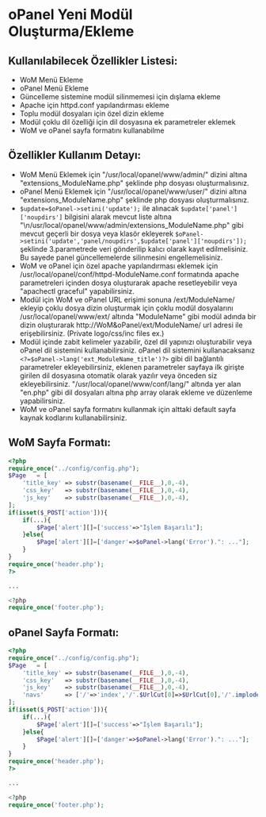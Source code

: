 # oPanel Yeni Modül Oluşturma/Ekleme

## Kullanılabilecek Özellikler Listesi:
* WoM Menü Ekleme
* oPanel Menü Ekleme
* Güncelleme sistemine modül silinmemesi için dışlama ekleme
* Apache için httpd.conf yapılandırması ekleme
* Toplu modül dosyaları için özel dizin ekleme
* Modül çoklu dil özelliği için dil dosyasına ek parametreler eklemek
* WoM ve oPanel sayfa formatını kullanabilme

## Özellikler Kullanım Detayı:
* WoM Menü Eklemek için "/usr/local/opanel/www/admin/" dizini altına "extensions_ModuleName.php" şeklinde php dosyası oluşturmalısınız.
* oPanel Menü Eklemek için "/usr/local/opanel/www/user/" dizini altına "extensions_ModuleName.php" şeklinde php dosyası oluşturmalısınız.
* ```$update=$oPanel->setini('update');``` ile alınacak ```$update['panel']['noupdirs']``` bilgisini alarak mevcut liste altına "\n/usr/local/opanel/www/admin/extensions_ModuleName.php" gibi mevcut geçerli bir dosya veya klasör ekleyerek ```$oPanel->setini('update','panel/noupdirs',$update['panel']['noupdirs']);``` şeklinde 3.parametrede veri gönderilip kalıcı olarak kayıt edilmelisiniz. Bu sayede panel güncellemelerde silinmesini engellemelisiniz.
* WoM ve oPanel için özel apache yapılandırması eklemek için /usr/local/opanel/conf/httpd-ModuleName.conf formatında apache parametreleri içinden dosya oluşturarak apache resetleyebilir veya "apachectl graceful" yapabilirsiniz.
* Modül için WoM ve oPanel URL erişimi sonuna /ext/ModuleName/ ekleyip çoklu dosya dizin oluşturmak için çoklu modül dosyalarını /usr/local/opanel/www/ext/ altında "ModuleName" gibi modül adında bir dizin oluşturarak http://WoM&oPanel/ext/ModuleName/ url adresi ile erişebilirsiniz. (Private logo/css/inc files ex.)
* Modül içinde zabit kelimeler yazabilir, özel dil yapınızı oluşturabilir veya oPanel dil sistemini kullanabilirsiniz. oPanel dil sistemini kullanacaksanız ```<?=$oPanel->lang('ext_ModuleName_title')?>``` gibi dil bağlantılı parametreler ekleyebilirsiniz, eklenen parametreler sayfaya ilk girişte girilen dil dosyasına otomatik olarak yazılır veya önceden siz ekleyebilirsiniz. "/usr/local/opanel/www/conf/lang/" altında yer alan "en.php" gibi dil dosyaları altına php array olarak ekleme ve düzenleme yapabilirsiniz.
* WoM ve oPanel sayfa formatını kullanmak için alttaki default sayfa kaynak kodlarını kullanabilirsiniz.

## WoM Sayfa Formatı:
```php
<?php
require_once("../config/config.php");
$Page	= [
	'title_key'	=> substr(basename(__FILE__),0,-4),
	'css_key'	=> substr(basename(__FILE__),0,-4),
	'js_key'	=> substr(basename(__FILE__),0,-4),
];
if(isset($_POST['action'])){
	if(...){
		$Page['alert'][]=['success'=>"İşlem Başarılı"];
	}else{
		$Page['alert'][]=['danger'=>$oPanel->lang('Error').": ..."];
	}
}
require_once('header.php');
?>

...

<?php
require_once('footer.php');
```


## oPanel Sayfa Formatı:
```php
<?php
require_once("../config/config.php");
$Page	= [
	'title_key'	=> substr(basename(__FILE__),0,-4),
	'css_key'	=> substr(basename(__FILE__),0,-4),
	'js_key'	=> substr(basename(__FILE__),0,-4),
	'navs'		=> ['/'=>'index','/'.$UrlCut[0]=>$UrlCut[0],'/'.implode('/',$UrlCut)=>implode('_',$UrlCut)]
];
if(isset($_POST['action'])){
	if(...){
		$Page['alert'][]=['success'=>"İşlem Başarılı"];
	}else{
		$Page['alert'][]=['danger'=>$oPanel->lang('Error').": ..."];
	}
}
require_once('header.php');
?>

...

<?php
require_once('footer.php');
```
